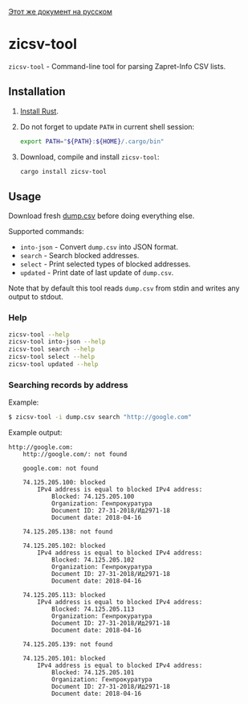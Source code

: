 [Этот же документ на русском](README.ru.md)

# zicsv-tool

`zicsv-tool` - Command-line tool for parsing Zapret-Info CSV lists.

## Installation

1. [Install Rust](https://www.rust-lang.org/en-US/install.html).
2. Do not forget to update `PATH` in current shell session:

    ```bash
    export PATH="${PATH}:${HOME}/.cargo/bin"
    ```

3. Download, compile and install `zicsv-tool`:

    ```bash
    cargo install zicsv-tool
    ```

## Usage

Download fresh
[dump.csv](https://github.com/zapret-info/z-i/blob/master/dump.csv) before
doing everything else.

Supported commands:

* `into-json` - Convert `dump.csv` into JSON format.
* `search` - Search blocked addresses.
* `select` - Print selected types of blocked addresses.
* `updated` - Print date of last update of `dump.csv`.

Note that by default this tool reads `dump.csv` from stdin and writes any
output to stdout.

### Help

```bash
zicsv-tool --help
zicsv-tool into-json --help
zicsv-tool search --help
zicsv-tool select --help
zicsv-tool updated --help
```

### Searching records by address

Example:

```bash
$ zicsv-tool -i dump.csv search "http://google.com"
```

Example output:

```
http://google.com:
    http://google.com/: not found

    google.com: not found

    74.125.205.100: blocked
        IPv4 address is equal to blocked IPv4 address:
            Blocked: 74.125.205.100
            Organization: Генпрокуратура
            Document ID: 27-31-2018/Ид2971-18
            Document date: 2018-04-16

    74.125.205.138: not found

    74.125.205.102: blocked
        IPv4 address is equal to blocked IPv4 address:
            Blocked: 74.125.205.102
            Organization: Генпрокуратура
            Document ID: 27-31-2018/Ид2971-18
            Document date: 2018-04-16

    74.125.205.113: blocked
        IPv4 address is equal to blocked IPv4 address:
            Blocked: 74.125.205.113
            Organization: Генпрокуратура
            Document ID: 27-31-2018/Ид2971-18
            Document date: 2018-04-16

    74.125.205.139: not found

    74.125.205.101: blocked
        IPv4 address is equal to blocked IPv4 address:
            Blocked: 74.125.205.101
            Organization: Генпрокуратура
            Document ID: 27-31-2018/Ид2971-18
            Document date: 2018-04-16
```
